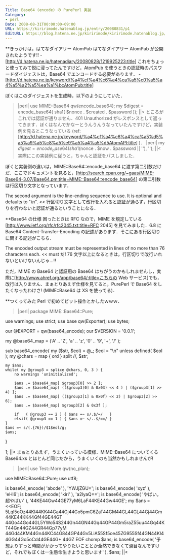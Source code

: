 ```yaml
---
Title: Base64 (encode) の PurePerl 実装
Category:
- perl
Date: 2008-08-31T00:00:00+09:00
URL: https://kiririmode.hatenablog.jp/entry/20080831/p1
EditURL: https://blog.hatena.ne.jp/kiririmode/kiririmode.hatenablog.jp/atom/entry/8454420450078214260
---
```



**きっかけは，はてなダイアリー AtomPub
はてなダイアリー AtomPub が公開されたようです!!
-[http://d.hatena.ne.jp/hatenadiary/20080828/1219925223:title]
これをちょっと使ってみて悦に浸ってたんですけど，AtomPub を使うときの認証時のパスワードダイジェストは，Base64 でエンコードする必要があります．
-[http://d.hatena.ne.jp/keyword/%a4%cf%a4%c6%a4%ca%a5%c0%a5%a4%a5%a2%a5%ea%a1%bcAtomPub:title]

ぼくはこのダイジェストを生成時，以下のようにしていた．
>|perl|
use MIME::Base64 qw(encode_base64);
my $digest  = encode_base64( sha1( $nonce . $created . $password ));
||<
ところがこれでは認証が通りません．401 Unauthorized がレスポンスとして返ってきます．ぼくはなんでかなーとうんうんうなっていたんですけど，実装例を見るとこうなっている (ref: [http://d.hatena.ne.jp/keyword/%a4%cf%a4%c6%a4%ca%a5%d5%a5%a9%a5%c8%a5%e9%a5%a4%a5%d5AtomAPI:title] )．
>|perl|
my $digest = encode_base64(sha1($nonce . $now . $password || ''), '');
||<
実際にこの実装例に従うと，ちゃんと認証をパスしました．

ぼくと実装例の違いは，MIME::Base64::encode_base64 に渡す第二引数だけだ．ここでドキュメントを見ると，[http://search.cpan.org/~gaas/MIME-Base64-3.07/Base64.pm:title=MIME::Base64::encode_base64] の第二引数は行区切り文字となっています．
>>
The second argument is the line-ending sequence to use. It is optional and defaults to "\n".
<<
行区切り文字として改行を入れると認証が通らず，行区切りを行わないと認証が通るということになる．

**Base64 の仕様
困ったときは RFC なので，MIME を規定している [http://www.ietf.org/rfc/rfc2045.txt:title=RFC 2045] を見てみました．6.8 に Base64 Content-Transfer-Encoding の記述があります．そこにある行区切りに関する記述がこちら．
>>
The encoded output stream must be represented in lines of no more than 76 characters each.
<<
must だ! 76 文字以上になるときは，行区切りで改行いれないといけないんじゃ…!!

ただ，MIME の Base64 と認証用の Base64 はちがうのかもしれませんし，実際に[http://www.ahref.org/app/base64/:title=こちらの Web サービス]でも，改行は入りません．まぁとりあえず仕様を見てると，PurePerl で Base64 をしたくなったわけさ! (MIME::Base64 は XS を使ってる)．

**つくってみた
Perl で初めてビット操作とかしたｗｗｗ．

>|perl|
package MIME::Base64::Pure;

use warnings;
use strict;
use base qw(Exporter);
use bytes;

our @EXPORT = qw(base64_encode);
our $VERSION = '0.0.1';

my @base64_map = ('A' .. 'Z', 'a' .. 'z', '0' .. '9', '+', '/' );

sub base64_encode{
    my ($str, $eol) = @_;
    $eol = "\n" unless defined( $eol );
    my @chars = map { ord } split //, $str;

    my $ans;
    while( my @group3 = splice @chars, 0, 3 ) {
        no warnings 'uninitialized';

        $ans .= $base64_map[ $group3[0] >> 2 ];
        $ans .= $base64_map[ (($group3[0] & 0x03) << 4 ) | ($group3[1] >> 4) ];
        $ans .= $base64_map[ (($group3[1] & 0x0f) << 2) | $group3[2] >> 6];
        $ans .= $base64_map[ $group3[2] & 0x3f ];

        if   ( @group3 == 2 ) { $ans =~ s/.$/=/   }
        elsif( @group3 == 1 ) { $ans =~ s/..$/==/ }
    }
    $ans =~ s/(.{76})/$1$eol/g;
    $ans;
}

1;
||<
まぁとりあえず，うまくいっている模様．MIME::Base64 についてくる Base64.xs とほとんど同じだから，うまくいくのも当然かもしれませんが!
>|perl|
use Test::More qw(no_plan);

use MIME::Base64::Pure;
use utf8;

is base64_encode( 'abcde' ), 'YWJjZGU=';
is base64_encode( 'xyz' ), 'eHl6';
is base64_encode( 'kiri' ), 'a2lyaQ==';
is base64_encode( 'やばい，超やばい' ), '44KE44Gw44GE77yM6LaF44KE44Gw44GE';
my $ans = <<EOF;
5LqI5oOz44KI44KK44Ga44Gj44Go5pmC6ZaT44GM44GL44GL44Gj44Gm44KE44KK44Gf44GE44GT
44Go44Go44GL5YWo54S244Gn44GN44Gq44GP44Gm5raZ55uu44Gq44KT44Gn44GZ44GR44Gp77yM
44Gd44KM44Gn44KC44G844GP44Gv5LiA55Sf5oe45ZG955Sf44GN44KI44GG44Go5oCd44GE44G+
44GZ
EOF
chomp $ans;
is base64_encode( '予想よりずっと時間がかかってやりたいこととか全然できなくて涙目なんですけど，それでもぼくは一生懸命生きようと思います' ), $ans;
||<
